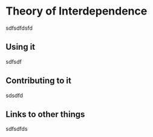 # Theory of Interdependence
sdfsdfdsfd

## Using it
sdfsdf

## Contributing to it
sdsdfd

## Links to other things
sdfsdfds
